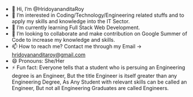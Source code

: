 - 👋 Hi, I’m @HridoyananditaRoy
- 👀 I’m interested in Coding/Technology/Engineering related stuffs and to apply my skills and knowledge into the IT Sector. 
- 🌱 I’m currently learning Full Stack Web Development. 
- 💞️ I’m looking to collaborate and make contribution on Google Summer of Code to increase my knowledge and skills. 
- 📫 How to reach me? Contact me through my Email -> hridoyananditaroy@gmail.com
- 😄 Pronouns: She/Her
- ⚡ Fun fact: Everyone tells that a student who is persuing an Engineering degree is an Engineer, 
               But the title Engineer is itself greater than any Engineering Degree,
               As Any Student with relevant skills can be called an Engineer, 
               But not all Engineering Graduates are called Engineers. 

<!---
HridoyananditaRoy/HridoyananditaRoy is a ✨ special ✨ repository because its `README.md` (this file) appears on your GitHub profile.
You can click the Preview link to take a look at your changes.
--->
